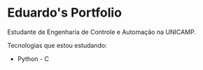 # Eduardo's Portfolio
Estudante de Engenharia de Controle e Automação na UNICAMP.

Tecnologias que estou estudando:
- Python - C
